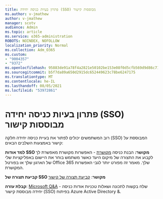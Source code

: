 ```yaml
---
title: פתרון בעיות כניסה יחידה (SSO) מבוססות קישור
ms.author: v-jmathew
author: v-jmathew
manager: scotv
audience: Admin
ms.topic: article
ms.service: o365-administration
ROBOTS: NOINDEX, NOFOLLOW
localization_priority: Normal
ms.collection: Adm_O365
ms.custom:
- "9004357"
- "9372"
ms.openlocfilehash: 95883de91a78f4a2821e50102be153e08f0d5cfb569d9d86c71d87fe5e28e149
ms.sourcegitcommit: b5f7da89a650d2915dc652449623c78be6247175
ms.translationtype: MT
ms.contentlocale: he-IL
ms.lasthandoff: 08/05/2021
ms.locfileid: "53972861"
---
```

# <a name="troubleshoot-link-based-seamless-single-sign-on-sso-issues"></a>פתרון בעיות כניסה יחידה (SSO) מבוססות קישור

רוב המשתמשים יכולים לפתור את בעיית כניסה יחידה חלקה (SSO) המבוססת על קישור באמצעות השלבים הבאים:

**למד אודות SSO מקושר:** הבנת כניסה [מקושרת](https://docs.microsoft.com/azure/active-directory/manage-apps/configure-linked-sign-on) - האפשרות מקושרת מאפשרת לך לקבוע את התצורה של מיקום היעד כאשר משתמש בוחר את היישום באפליקציות שלי של הארגון שלך או בפורטל Office 365 שלך. מאמר זה מפורט יותר לגבי האפשרות המקושרת.

**קביעת תצורה של SSO מקושר**: [קביעת תצורה של קישור](https://docs.microsoft.com/azure/active-directory/manage-apps/configure-linked-sign-on#configure-link)

**קבלת עזרה**: [Microsoft Q&A](https://docs.microsoft.com/answers/topics/azure-ad-single-sign-on.html) - שלח בקשות לתכונה ושאלות טכניות אודות כניסה יחידה מבוססת קישור (SSO) בפיתוח Azure Active Directory &.

